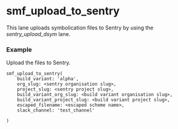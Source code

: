 # smf_upload_to_sentry

This lane uploads symbolication files to Sentry by using the *sentry_upload_dsym* lane. 

### Example
Upload the files to Sentry.
```
smf_upload_to_sentry(
    build_variant: 'alpha',
    org_slug: <sentry organisation slug>,
    project_slug: <sentry project slug>,
    build_variant_org_slug: <build variant organisation slug>,
    build_variant_project_slug: <build variant project slug>,
    escaped_filename: <escaped scheme name>,
    slack_channel: 'test_channel'
    
)
```